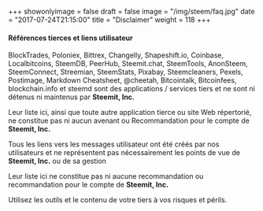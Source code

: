 +++
showonlyimage = false
draft = false
image = "/img/steem/faq.jpg"
date = "2017-07-24T21:15:00"
title = "Disclaimer"
weight = 118
+++

<!--more-->

#### Références tierces et liens utilisateur

BlockTrades, Poloniex, Bittrex, Changelly, Shapeshift.io, Coinbase, Localbitcoins, SteemDB, PeerHub, Steemit.chat, SteemTools, AnonSteem, SteemConnect, Streemian, SteemStats, Pixabay, Steemcleaners, Pexels, Postimage, Markdown Cheatsheet, @cheetah, Bitcointalk, Bitcoinfees, blockchain.info et steemd sont des applications / services tiers et ne sont ni détenus ni maintenus par **Steemit, Inc.**

Leur liste ici, ainsi que toute autre application tierce ou site Web répertorié, ne constitue pas ni aucun avenant ou Recommandation pour le compte de **Steemit, Inc.**

Tous les liens vers les messages utilisateur ont été créés par nos utilisateurs et ne représentent pas nécessairement les points de vue de **Steemit, Inc.** ou de sa gestion

Leur liste ici ne constitue pas ni aucune recommandation ou recommandation pour le compte de **Steemit, Inc.**

Utilisez les outils et le contenu de votre tiers à vos risques et périls.